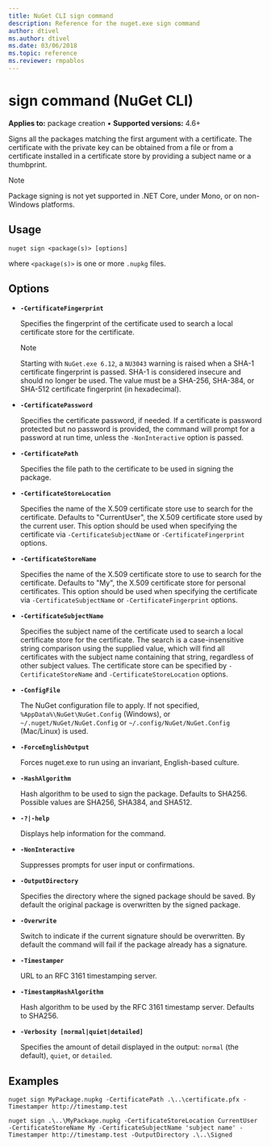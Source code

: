 ```yaml
---
title: NuGet CLI sign command
description: Reference for the nuget.exe sign command
author: dtivel
ms.author: dtivel
ms.date: 03/06/2018
ms.topic: reference
ms.reviewer: rmpablos
---
```


# sign command (NuGet CLI)

**Applies to:** package creation &bullet; **Supported versions:** 4.6+

Signs all the packages matching the first argument with a certificate. The certificate with the private key can be obtained from a file or from a certificate installed in a certificate store by providing a subject name or a thumbprint.

> [!Note]
> Package signing is not yet supported in .NET Core, under Mono, or on non-Windows platforms.

## Usage

```cli
nuget sign <package(s)> [options]
```

where `<package(s)>` is one or more `.nupkg` files.

## Options

- **`-CertificateFingerprint`**

  Specifies the fingerprint of the certificate used to search a local certificate store for the certificate.

  > [!NOTE]
  > Starting with `NuGet.exe 6.12`, a `NU3043` warning is raised when a SHA-1 certificate fingerprint is passed.
  > SHA-1 is considered insecure and should no longer be used.
  > The value must be a SHA-256, SHA-384, or SHA-512 certificate fingerprint (in hexadecimal).

- **`-CertificatePassword`**

  Specifies the certificate password, if needed. If a certificate is password protected but no password is provided, the command will prompt for a password at run time, unless the `-NonInteractive` option is passed.

- **`-CertificatePath`**

  Specifies the file path to the certificate to be used in signing the package.

- **`-CertificateStoreLocation`**

  Specifies the name of the X.509 certificate store use to search for the certificate. Defaults to "CurrentUser", the X.509 certificate store used by the current user. This option should be used when specifying the certificate via `-CertificateSubjectName` or `-CertificateFingerprint` options.

- **`-CertificateStoreName`**

  Specifies the name of the X.509 certificate store to use to search for the certificate. Defaults to "My", the X.509 certificate store for personal certificates. This option should be used when specifying the certificate via `-CertificateSubjectName` or `-CertificateFingerprint` options.

- **`-CertificateSubjectName`**

  Specifies the subject name of the certificate used to search a local certificate store for the certificate.  The search is a case-insensitive string comparison using the supplied value, which will find all certificates with the subject name containing that string, regardless of other subject values.  The certificate store can be specified by `-CertificateStoreName` and `-CertificateStoreLocation` options.

- **`-ConfigFile`**

  The NuGet configuration file to apply. If not specified, `%AppData%\NuGet\NuGet.Config` (Windows), or `~/.nuget/NuGet/NuGet.Config` or `~/.config/NuGet/NuGet.Config` (Mac/Linux) is used.

- **`-ForceEnglishOutput`**

  Forces nuget.exe to run using an invariant, English-based culture.

- **`-HashAlgorithm`**

  Hash algorithm to be used to sign the package. Defaults to SHA256. Possible values are SHA256, SHA384, and SHA512.

- **`-?|-help`**

  Displays help information for the command.

- **`-NonInteractive`**

  Suppresses prompts for user input or confirmations.

- **`-OutputDirectory`**

  Specifies the directory where the signed package should be saved. By default the original package is overwritten by the signed package.

- **`-Overwrite`**

  Switch to indicate if the current signature should be overwritten. By default the command will fail if the package already has a signature.

- **`-Timestamper`**

  URL to an RFC 3161 timestamping server.

- **`-TimestampHashAlgorithm`**

  Hash algorithm to be used by the RFC 3161 timestamp server. Defaults to SHA256.

- **`-Verbosity [normal|quiet|detailed]`**

  Specifies the amount of detail displayed in the output: `normal` (the default), `quiet`, or `detailed`.

## Examples

```cli
nuget sign MyPackage.nupkg -CertificatePath .\..\certificate.pfx -Timestamper http://timestamp.test

nuget sign .\..\MyPackage.nupkg -CertificateStoreLocation CurrentUser -CertificateStoreName My -CertificateSubjectName 'subject name' -Timestamper http://timestamp.test -OutputDirectory .\..\Signed
```
